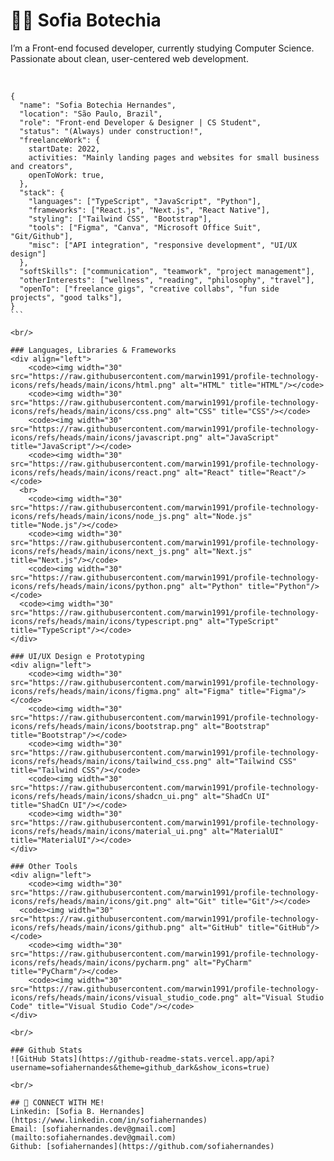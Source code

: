 # 👩‍💻 Sofia Botechia  

I’m a Front-end focused developer, currently studying Computer Science.  
Passionate about clean, user-centered web development.

<br/>

````
{
  "name": "Sofia Botechia Hernandes",
  "location": "São Paulo, Brazil",
  "role": "Front-end Developer & Designer | CS Student",
  "status": "(Always) under construction!",
  "freelanceWork": {
	startDate: 2022,
	activities: "Mainly landing pages and websites for small business and creators",
	openToWork: true,
  },
  "stack": {
    "languages": ["TypeScript", "JavaScript", "Python"],
    "frameworks": ["React.js", "Next.js", "React Native"],
    "styling": ["Tailwind CSS", "Bootstrap"],
    "tools": ["Figma", "Canva", "Microsoft Office Suit", "Git/Github"],
    "misc": ["API integration", "responsive development", "UI/UX design"]
  },
  "softSkills": ["communication", "teamwork", "project management"],
  "otherInterests": ["wellness", "reading", "philosophy", "travel"],
  "openTo": ["freelance gigs", "creative collabs", "fun side projects", "good talks"],
}
```

<br/>

### Languages, Libraries & Frameworks
<div align="left">
	<code><img width="30" src="https://raw.githubusercontent.com/marwin1991/profile-technology-icons/refs/heads/main/icons/html.png" alt="HTML" title="HTML"/></code>
	<code><img width="30" src="https://raw.githubusercontent.com/marwin1991/profile-technology-icons/refs/heads/main/icons/css.png" alt="CSS" title="CSS"/></code>
	<code><img width="30" src="https://raw.githubusercontent.com/marwin1991/profile-technology-icons/refs/heads/main/icons/javascript.png" alt="JavaScript" title="JavaScript"/></code>
	<code><img width="30" src="https://raw.githubusercontent.com/marwin1991/profile-technology-icons/refs/heads/main/icons/react.png" alt="React" title="React"/></code>
  <br>
	<code><img width="30" src="https://raw.githubusercontent.com/marwin1991/profile-technology-icons/refs/heads/main/icons/node_js.png" alt="Node.js" title="Node.js"/></code>
	<code><img width="30" src="https://raw.githubusercontent.com/marwin1991/profile-technology-icons/refs/heads/main/icons/next_js.png" alt="Next.js" title="Next.js"/></code>
	<code><img width="30" src="https://raw.githubusercontent.com/marwin1991/profile-technology-icons/refs/heads/main/icons/python.png" alt="Python" title="Python"/></code>
  <code><img width="30" src="https://raw.githubusercontent.com/marwin1991/profile-technology-icons/refs/heads/main/icons/typescript.png" alt="TypeScript" title="TypeScript"/></code>
</div>

### UI/UX Design e Prototyping
<div align="left">
	<code><img width="30" src="https://raw.githubusercontent.com/marwin1991/profile-technology-icons/refs/heads/main/icons/figma.png" alt="Figma" title="Figma"/></code>
	<code><img width="30" src="https://raw.githubusercontent.com/marwin1991/profile-technology-icons/refs/heads/main/icons/bootstrap.png" alt="Bootstrap" title="Bootstrap"/></code>
	<code><img width="30" src="https://raw.githubusercontent.com/marwin1991/profile-technology-icons/refs/heads/main/icons/tailwind_css.png" alt="Tailwind CSS" title="Tailwind CSS"/></code>
	<code><img width="30" src="https://raw.githubusercontent.com/marwin1991/profile-technology-icons/refs/heads/main/icons/shadcn_ui.png" alt="ShadCn UI" title="ShadCn UI"/></code>
	<code><img width="30" src="https://raw.githubusercontent.com/marwin1991/profile-technology-icons/refs/heads/main/icons/material_ui.png" alt="MaterialUI" title="MaterialUI"/></code>
</div>

### Other Tools
<div align="left">
	<code><img width="30" src="https://raw.githubusercontent.com/marwin1991/profile-technology-icons/refs/heads/main/icons/git.png" alt="Git" title="Git"/></code>
  <code><img width="30" src="https://raw.githubusercontent.com/marwin1991/profile-technology-icons/refs/heads/main/icons/github.png" alt="GitHub" title="GitHub"/></code>
	<code><img width="30" src="https://raw.githubusercontent.com/marwin1991/profile-technology-icons/refs/heads/main/icons/pycharm.png" alt="PyCharm" title="PyCharm"/></code>
	<code><img width="30" src="https://raw.githubusercontent.com/marwin1991/profile-technology-icons/refs/heads/main/icons/visual_studio_code.png" alt="Visual Studio Code" title="Visual Studio Code"/></code>
</div>

<br/>

### Github Stats
![GitHub Stats](https://github-readme-stats.vercel.app/api?username=sofiahernandes&theme=github_dark&show_icons=true)

<br/>

## 📩 CONNECT WITH ME!
Linkedin: [Sofia B. Hernandes](https://www.linkedin.com/in/sofiahernandes)    
Email: [sofiahernandes.dev@gmail.com](mailto:sofiahernandes.dev@gmail.com)  
Github: [sofiahernandes](https://github.com/sofiahernandes)  
